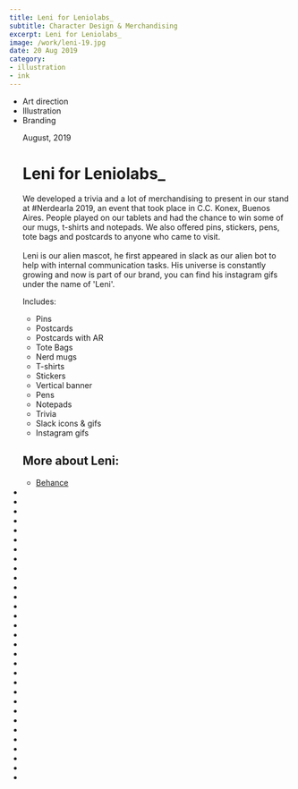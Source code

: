 ```yaml
---
title: Leni for Leniolabs_
subtitle: Character Design & Merchandising
excerpt: Leni for Leniolabs_
image: /work/leni-19.jpg
date: 20 Aug 2019
category: 
- illustration
- ink
---
```


<ul class="tags">
    <li>Art direction</li>
    <li>Illustration</li>
    <li>Branding</li>
</ul>
<ul class="gallery masonry">
    <div class="content">
        <p class="content-date">August, 2019</p>
        <h1>Leni for Leniolabs_</h1>
        <p>We developed a trivia and a lot of merchandising to present in our stand at #Nerdearla 2019, an event that took place in C.C. Konex, Buenos Aires. People played on our tablets and had the chance to win some of our mugs, t-shirts and notepads. We also offered pins, stickers, pens, tote bags and postcards to anyone who came to visit. <br> <br> Leni is our alien mascot, he first appeared in slack as our alien bot to help with internal communication tasks. His universe is constantly growing and now is part of our brand, you can find his instagram gifs under the name of 'Leni'.</p>
        <p>Includes:</p>
        <ul class="ul-list">
            <li>Pins</li>
            <li>Postcards</li>
            <li>Postcards with AR</li>
            <li>Tote Bags</li>
            <li>Nerd mugs</li>
            <li>T-shirts</li>
            <li>Stickers</li>
            <li>Vertical banner</li>
            <li>Pens</li>
            <li>Notepads</li>
            <li>Trivia</li>
            <li>Slack icons &amp; gifs</li>
            <li>Instagram gifs</li>
        </ul>
        <h2>More about Leni:</h2>
        <ul class="music-list">
            <li><a target="_blank" rel="noreferrer" href="https://www.behance.net/gallery/90294769/Leniolabs_-merchandising" class="heart">Behance</a></li>
        </ul>
    </div>
    <li><img src="/work/leni-01.jpg" alt=""></li>
    <li><img src="/work/leni-02.jpg" alt=""></li>
    <li><img src="/work/leni-03.jpg" alt=""></li>
    <li><img src="/work/leni-04.jpg" alt=""></li>
    <li><img src="/work/leni-06.jpg" alt=""></li>
    <li><img src="/work/leni-07.jpg" alt=""></li>
    <li><img src="/work/leni-08.jpg" alt=""></li>
    <li><img src="/work/leni-09.jpg" alt=""></li>
    <li><img src="/work/leni-10.jpg" alt=""></li>
    <li><img src="/work/leni-11.jpg" alt=""></li>
    <li><img src="/work/leni-12.jpg" alt=""></li>
    <li><img src="/work/leni-13.jpg" alt=""></li>
    <li><img src="/work/leni-14.jpg" alt=""></li>
    <li><img src="/work/leni-15.jpg" alt=""></li>
    <li><img src="/work/leni-16.jpg" alt=""></li>
    <li><img src="/work/leni-17.jpg" alt=""></li>
    <li><img src="/work/leni-18.jpg" alt=""></li>
    <li><img src="/work/leni-19.jpg" alt=""></li>
    <li><img src="/work/leni-20.jpg" alt=""></li>
    <li><img src="/work/leni-21.jpg" alt=""></li>
    <li><img src="/work/leni-22.png" alt=""></li>
    <li><img src="/work/leni-23.jpg" alt=""></li>
    <li><img src="/work/leni-24.jpg" alt=""></li>
    <li><img src="/work/leni-25.jpg" alt=""></li>
    <li><img src="/work/leni-26.jpg" alt=""></li>
    <li><img src="/work/leni-27.jpg" alt=""></li>
    <li><img src="/work/leni-28.jpg" alt=""></li>
    <li><img src="/work/leni-29.jpg" alt=""></li>
    <li><img src="/work/leni-30.jpg" alt=""></li>
    <li><img src="/work/leni-31.jpg" alt=""></li>
    <li><img src="/work/leni-32.jpg" alt=""></li>
</ul>